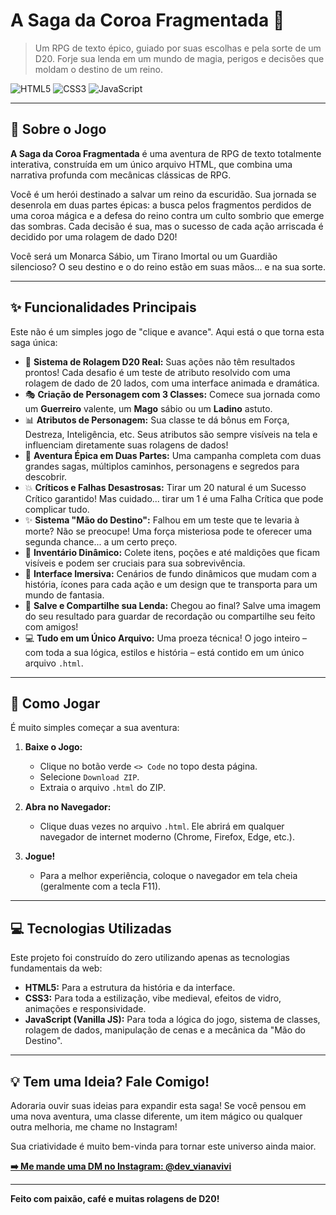 # A Saga da Coroa Fragmentada 👑

> Um RPG de texto épico, guiado por suas escolhas e pela sorte de um D20. Forje sua lenda em um mundo de magia, perigos e decisões que moldam o destino de um reino.

![HTML5](https://img.shields.io/badge/HTML5-E34F26?style=for-the-badge&logo=html5&logoColor=white)
![CSS3](https://img.shields.io/badge/CSS3-1572B6?style=for-the-badge&logo=css3&logoColor=white)
![JavaScript](https://img.shields.io/badge/JavaScript-F7DF1E?style=for-the-badge&logo=javascript&logoColor=black)

---

## 📜 Sobre o Jogo

**A Saga da Coroa Fragmentada** é uma aventura de RPG de texto totalmente interativa, construída em um único arquivo HTML, que combina uma narrativa profunda com mecânicas clássicas de RPG.

Você é um herói destinado a salvar um reino da escuridão. Sua jornada se desenrola em duas partes épicas: a busca pelos fragmentos perdidos de uma coroa mágica e a defesa do reino contra um culto sombrio que emerge das sombras. Cada decisão é sua, mas o sucesso de cada ação arriscada é decidido por uma rolagem de dado D20!

Você será um Monarca Sábio, um Tirano Imortal ou um Guardião silencioso? O seu destino e o do reino estão em suas mãos... e na sua sorte.

---

## ✨ Funcionalidades Principais

Este não é um simples jogo de "clique e avance". Aqui está o que torna esta saga única:

* 🎲 **Sistema de Rolagem D20 Real:** Suas ações não têm resultados prontos! Cada desafio é um teste de atributo resolvido com uma rolagem de dado de 20 lados, com uma interface animada e dramática.
* 🎭 **Criação de Personagem com 3 Classes:** Comece sua jornada como um **Guerreiro** valente, um **Mago** sábio ou um **Ladino** astuto.
* 📊 **Atributos de Personagem:** Sua classe te dá bônus em Força, Destreza, Inteligência, etc. Seus atributos são sempre visíveis na tela e influenciam diretamente suas rolagens de dados!
* 📜 **Aventura Épica em Duas Partes:** Uma campanha completa com duas grandes sagas, múltiplos caminhos, personagens e segredos para descobrir.
* 💥 **Críticos e Falhas Desastrosas:** Tirar um 20 natural é um Sucesso Crítico garantido! Mas cuidado... tirar um 1 é uma Falha Crítica que pode complicar tudo.
* ✨ **Sistema "Mão do Destino":** Falhou em um teste que te levaria à morte? Não se preocupe! Uma força misteriosa pode te oferecer uma segunda chance... a um certo preço.
* 🎒 **Inventário Dinâmico:** Colete itens, poções e até maldições que ficam visíveis e podem ser cruciais para sua sobrevivência.
* 🎨 **Interface Imersiva:** Cenários de fundo dinâmicos que mudam com a história, ícones para cada ação e um design que te transporta para um mundo de fantasia.
* 💾 **Salve e Compartilhe sua Lenda:** Chegou ao final? Salve uma imagem do seu resultado para guardar de recordação ou compartilhe seu feito com amigos!
* 💻 **Tudo em um Único Arquivo:** Uma proeza técnica! O jogo inteiro – com toda a sua lógica, estilos e história – está contido em um único arquivo `.html`.

---

## 🚀 Como Jogar

É muito simples começar a sua aventura:

1.  **Baixe o Jogo:**
    * Clique no botão verde `<> Code` no topo desta página.
    * Selecione `Download ZIP`.
    * Extraia o arquivo `.html` do ZIP.

2.  **Abra no Navegador:**
    * Clique duas vezes no arquivo `.html`. Ele abrirá em qualquer navegador de internet moderno (Chrome, Firefox, Edge, etc.).

3.  **Jogue!**
    * Para a melhor experiência, coloque o navegador em tela cheia (geralmente com a tecla F11).

---

## 💻 Tecnologias Utilizadas

Este projeto foi construído do zero utilizando apenas as tecnologias fundamentais da web:

* **HTML5:** Para a estrutura da história e da interface.
* **CSS3:** Para toda a estilização, vibe medieval, efeitos de vidro, animações e responsividade.
* **JavaScript (Vanilla JS):** Para toda a lógica do jogo, sistema de classes, rolagem de dados, manipulação de cenas e a mecânica da "Mão do Destino".

---

## 💡 Tem uma Ideia? Fale Comigo!

Adoraria ouvir suas ideias para expandir esta saga! Se você pensou em uma nova aventura, uma classe diferente, um item mágico ou qualquer outra melhoria, me chame no Instagram!

Sua criatividade é muito bem-vinda para tornar este universo ainda maior.

**[➡️ Me mande uma DM no Instagram: @dev_vianavivi](https://www.instagram.com/dev_vianavivi/)**

---

**Feito com paixão, café e muitas rolagens de D20!**
